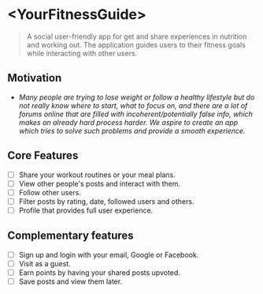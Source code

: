 # \<YourFitnessGuide>

> A social user-friendly app for get and share experiences in nutrition and working out. The application guides users to their fitness goals while interacting with other users. 

## Motivation

* *Many people are trying to lose weight or follow a healthy lifestyle but do not really know where to start, what to focus on, and there are a lot of forums online that are filled with incoherent/potentially false info, which makes an already hard process harder. We aspire to create an app which tries to solve such problems and provide a smooth experience.*

## Core Features

* [ ] Share your workout routines or your meal plans.
* [ ] View other people's posts and interact with them.
* [ ] Follow other users.
* [ ] Filter posts by rating, date, followed users and others.
* [ ] Profile that provides full user experience.

## Complementary features

* [ ] Sign up and login with your email, Google or Facebook.
* [ ] Visit as a guest.
* [ ] Earn points by having your shared posts upvoted.
* [ ] Save posts and view them later.